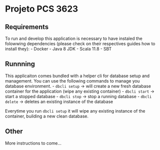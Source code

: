 # Projeto PCS 3623

## Requirements

To run and develop this application is necessary to have instaled the folowwing dependencies (please check on their respectives guides how to install they):
	- Docker
	- Java 8 JDK
	- Scala 11.8
	- SBT

## Runnning

This applicaiton comes bundled with a helper cli for database setup and management.
You can use the following commands to manage you database environment.
	- `dbcli setup` -> will create a new fresh database container for the application (wipe any existing container)
	- `dbcli start` -> start a stopped database
	- `dbcli stop` -> stop a running database
	- `dbcli delete` -> deletes an existing instance of the database

Everytime you run `dbcli setup` it will wipe any existing instance of the container, building a new clean database.

## Other

More instructions to come...
